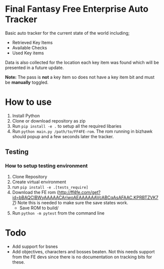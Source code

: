 # Final Fantasy Free Enterprise Auto Tracker

Basic auto tracker for the current state of the world including;

* Retrieved Key Items
* Available Checks
* Used Key items

Data is also collected for the location each key item was found which will be presented in a future update.

**Note:**  The pass is **not** a key item so does not have a key item bit and must be **manually** toggled.

# How to use

1. Install Python
2. Clone or download repository as zip
3. Run `pip install -e .` to setup all the required libaries
4. Run `python main.py /path/to/FF4FE-rom`. The rom running in bizhawk should popup and a few seconds later the tracker.


## Testing

### How to setup testing environment

1. Clone Repository
2. Create virtual environment
3. run `pip install -e .[tests_require]`
4. Download the FE rom (http://ff4fe.com/get?id=bBAQCIBWyAAAAACAriwoAEAAAAAAVcABCqAsAFAAC.KPRBTZVK77) Note this is needed to make sure the save states work. 
   * Save ROM to build/
5. Run `python -m pytest` from the command line

# Todo

* Add support for bsnes
* Add objectives, characters and bosses beaten. Not this needs support from the FE devs since there is no documentation on tracking bits for these.
